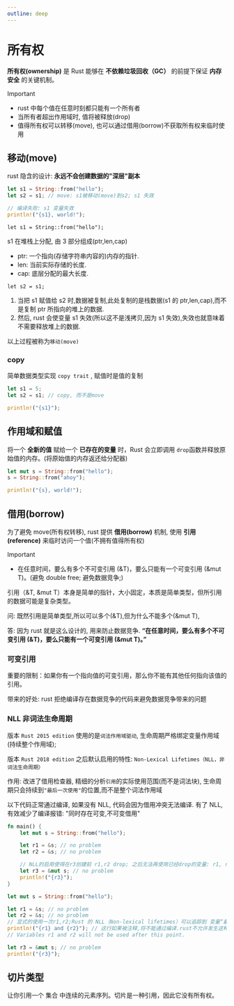 ```yaml
---
outline: deep
---
```


# 所有权

**所有权(ownership)** 是 Rust 能够在 **不依赖垃圾回收（GC）** 的前提下保证 **内存安全** 的关键机制。

> [!IMPORTANT]
>
> - rust 中每个值在任意时刻都只能有一个所有者
> - 当所有者超出作用域时, 值将被释放(drop)
> - 值得所有权可以转移(move), 也可以通过借用(borrow)不获取所有权来临时使用

## 移动(move)

rust 隐含的设计: **永远不会创建数据的"深层"副本**

```rust
let s1 = String::from("hello");
let s2 = s1; // move: s1被移动(move)到s2; s1 失效

// 编译失败: s1 变量失效
println!("{s1}, world!");
```

`let s1 = String::from("hello");`

s1 在堆栈上分配, 由 3 部分组成(ptr,len,cap)

- ptr: 一个指向(存储字符串内容的)内存的指针.
- len: 当前实际存储的长度.
- cap: 底层分配的最大长度.

`let s2 = s1;`

1. 当把 s1 赋值给 s2 时,数据被复制,此处复制的是栈数据(s1 的 ptr,len,cap),而不是复制 ptr 所指向的堆上的数据.
2. 然后, rust 会使变量 s1 失效(所以这不是浅拷贝,因为 s1 失效),失效也就意味着不需要释放堆上的数据.

以上过程被称为`移动(move)`

### copy

简单数据类型实现 `copy trait` , 赋值时是值的复制

```rust
let s1 = 5;
let s2 = s1; // copy, 而不是move

println!("{s1}");
```

## 作用域和赋值

将一个 **全新的值** 赋给一个 **已存在的变量** 时，Rust 会立即调用 `drop`函数并释放原始值的内存。(将原始值的内存返还给分配器)

```rust
let mut s = String::from("hello");
s = String::from("ahoy");

println!("{s}, world!");
```

## 借用(borrow)

为了避免 move(所有权转移), rust 提供 **借用(borrow)** 机制, 使用 **引用(reference)** 来临时访问一个值(不拥有值得所有权)

> [!IMPORTANT]
>
> - 在任意时间，要么有多个不可变引用 (&T)，要么只能有一个可变引用 (&mut T)。(避免 double free; 避免数据竞争;)

引用（&T, &mut T）本身是简单的指针，大小固定，本质是简单类型，但所引用的数据可能是复杂类型。

问: 既然引用是简单类型,所以可以多个(&T),但为什么不能多个(&mut T),

答: 因为 rust 就是这么设计的, 用来防止数据竞争. **“在任意时间，要么有多个不可变引用 (&T)，要么只能有一个可变引用 (&mut T)。”**

### 可变引用

重要的限制：如果你有一个指向值的可变引用，那么你不能有其他任何指向该值的引用。

带来的好处: rust 拒绝编译存在数据竞争的代码来避免数据竞争带来的问题

### NLL 非词法生命周期

版本 `Rust 2015 edition` 使用的是`词法作用域驱动`, 生命周期严格绑定变量作用域(持续整个作用域);

版本 `Rust 2018 edition` 之后默认启用的特性: `Non-Lexical Lifetimes（NLL，非词法生命周期）`

作用: 改进了借用检查器, 精细的分析`引用`的实际使用范围(而不是词法块), 生命周期只会持续到`"最后一次使用"`的位置,而不是整个词法作用域

以下代码正常通过编译, 如果没有 NLL, 代码会因为借用冲突无法编译. 有了 NLL, 有效减少了编译报错: "同时存在可变,不可变借用"

```rs
fn main() {
    let mut s = String::from("hello");

    let r1 = &s; // no problem
    let r2 = &s; // no problem

    // NLL的启用使得在r3创建前 r1,r2 drop; 之后无法再使用已经drop的变量: r1, r2
    let r3 = &mut s; // no problem
    println!("{r3}");
}
```

```rust
let mut s = String::from("hello");

let r1 = &s; // no problem
let r2 = &s; // no problem
// 显式的使用一次r1,r2;Rust 的 NLL（Non-lexical lifetimes）可以追踪到 变量“最后一次使用”之后生命周期结束，但不会在你没使用的情况下就自动提前结束。
println!("{r1} and {r2}"); // 这行如果被注释,将不能通过编译.rust不允许发生这种情况:(不可变引用的用户r1,r2的值在某一时刻突然发生变化)
// Variables r1 and r2 will not be used after this point.

let r3 = &mut s; // no problem
println!("{r3}");

```

## 切片类型

让你引用一个 集合 中连续的元素序列。切片是一种引用，因此它没有所有权。
